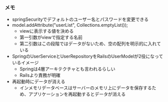 ### メモ
* springSecurityでデフォルトのユーザー名とパスワードを変更できる
* model.addAttribute("userList", Collections.emptyList());
  * viewに表示する値を決める
  * 第一引数がviewで指定する名前
  * 第二引数はこの段階ではデータがないため、空の配列を明示的に入れている
* SpringのUserServiceとUserRepositoryをRailsのUserModelが2役になっているイメージ
  * Springは4層アーキテクチャとも言われるらしい
  * Railsより責務が明確
* 再起動時にデータが消える
  * インメモリデータベースはサーバーのメモリ上にデータを保存するため、アプリケーションを再起動するとデータが消える